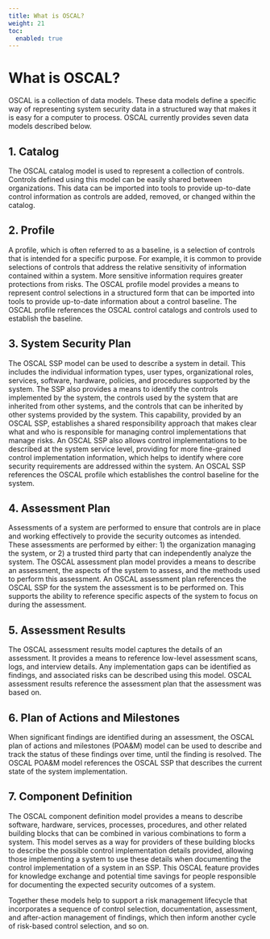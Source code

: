 ```yaml
---
title: What is OSCAL?
weight: 21
toc:
  enabled: true
---
```

# What is OSCAL?

OSCAL is a collection of data models. These data models define a specific way of representing system security data in a structured way that makes it is easy for a computer to process.  OSCAL currently provides seven data models described below.

## 1. Catalog

The OSCAL catalog model is used to represent a collection of controls. Controls defined using this model can be easily shared between organizations. This data can be imported into tools to provide up-to-date control information as controls are added, removed, or changed within the catalog.

## 2. Profile

A profile, which is often referred to as a baseline, is a selection of controls that is intended for a specific purpose. For example, it is common to provide selections of controls that address the relative sensitivity of information contained within a system. More sensitive information requires greater protections from risks. The OSCAL profile model provides a means to represent control selections in a structured form that can be imported into tools to provide up-to-date information about a control baseline. The OSCAL profile references the OSCAL control catalogs and controls used to establish the baseline.

## 3. System Security Plan

The OSCAL SSP model can be used to describe a system in detail. This includes the individual information types, user types, organizational roles, services, software, hardware, policies, and procedures supported by the system. The SSP also provides a means to identify the controls implemented by the system, the controls used by the system that are inherited from other systems, and the controls that can be inherited by other systems provided by the system. This capability, provided by an OSCAL SSP, establishes a shared responsibility approach that makes clear what and who is responsible for managing control implementations that manage risks. An OSCAL SSP also allows control implementations to be described at the system service level, providing for more fine-grained control implementation information, which helps to identify where core security requirements are addressed within the system. An OSCAL SSP references the OSCAL profile which establishes the control baseline for the system.

## 4. Assessment Plan

Assessments of a system are performed to ensure that controls are in place and working effectively to provide the security outcomes as intended. These assessments are performed by either: 1) the organization managing the system, or 2) a trusted third party that can independently analyze the system. The OSCAL assessment plan model provides a means to describe an assessment, the aspects of the system to assess, and the methods used to perform this assessment. An OSCAL assessment plan references the OSCAL SSP for the system the assessment is to be performed on. This supports the ability to reference specific aspects of the system to focus on during the assessment.

## 5. Assessment Results

The OSCAL assessment results model captures the details of an assessment. It provides a means to reference low-level assessment scans, logs, and interview details. Any implementation gaps can be identified as findings, and associated risks can be described using this model. OSCAL assessment results reference the assessment plan that the assessment was based on.

## 6. Plan of Actions and Milestones

When significant findings are identified during an assessment, the OSCAL plan of actions and milestones (POA&M) model can be used to describe and track the status of these findings over time, until the finding is resolved. The OSCAL POA&M model references the OSCAL SSP that describes the current state of the system implementation.

## 7. Component Definition

The OSCAL component definition model provides a means to describe software, hardware, services, processes, procedures, and other related building blocks that can be combined in various combinations to form a system. This model serves as a way for providers of these building blocks to describe the possible control implementation details provided, allowing those implementing a system to use these details when documenting the control implementation of a system in an SSP. This OSCAL feature provides for knowledge exchange and potential time savings for people responsible for documenting the expected security outcomes of a system.

Together these models help to support a risk management lifecycle that incorporates a sequence of control selection, documentation, assessment, and after-action management of findings, which then inform another cycle of risk-based control selection, and so on.